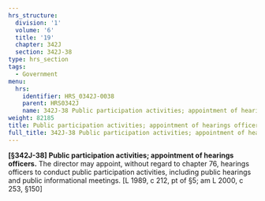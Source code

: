 ```yaml
---
hrs_structure:
  division: '1'
  volume: '6'
  title: '19'
  chapter: 342J
  section: 342J-38
type: hrs_section
tags:
  - Government
menu:
  hrs:
    identifier: HRS_0342J-0038
    parent: HRS0342J
    name: 342J-38 Public participation activities; appointment of hearings officers
weight: 82185
title: Public participation activities; appointment of hearings officers
full_title: 342J-38 Public participation activities; appointment of hearings officers
---
```

**[§342J-38] Public participation activities; appointment of hearings officers.** The director may appoint, without regard to chapter 76, hearings officers to conduct public participation activities, including public hearings and public informational meetings. [L 1989, c 212, pt of §5; am L 2000, c 253, §150]
